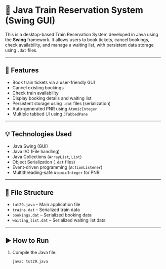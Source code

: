 # 🚆 Java Train Reservation System (Swing GUI)

This is a desktop-based Train Reservation System developed in Java using the **Swing** framework. It allows users to book tickets, cancel bookings, check availability, and manage a waiting list, with persistent data storage using `.dat` files.

---

## 📌 Features

- Book train tickets via a user-friendly GUI
- Cancel existing bookings
- Check train availability
- Display booking details and waiting list
- Persistent storage using `.dat` files (serialization)
- Auto-generated PNR using `AtomicInteger`
- Multiple tabbed UI using `JTabbedPane`

---

## 💡 Technologies Used

- Java Swing (GUI)
- Java I/O (File handling)
- Java Collections (`ArrayList`, `List`)
- Object Serialization (`.dat` files)
- Event-driven programming (`ActionListener`)
- Multithreading-safe `AtomicInteger` for PNR

---

## 📁 File Structure

- `tut29.java` – Main application file
- `trains.dat` – Serialized train data
- `bookings.dat` – Serialized booking data
- `waiting_list.dat` – Serialized waiting list data

---

## ▶️ How to Run

1. Compile the Java file:
   ```bash
   javac tut29.java
